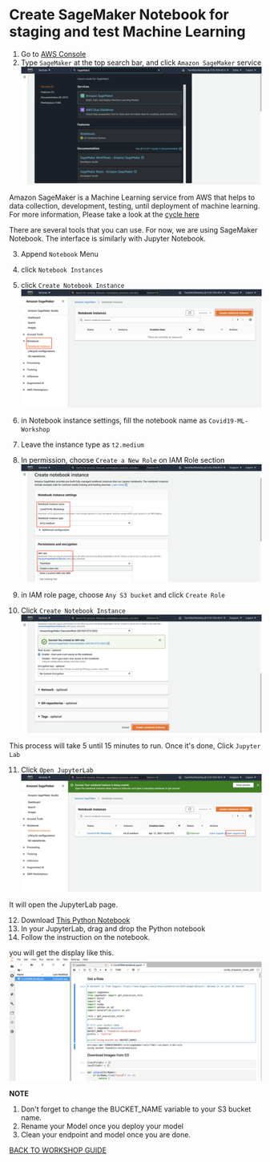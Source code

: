 # Create SageMaker Notebook for staging and test Machine Learning

1. Go to [AWS Console](https://ap-southeast-1.console.aws.amazon.com/console/home?region=ap-southeast-1)
2. Type `SageMaker` at the top search bar, and click `Amazon SageMaker` service
    ![](../images/SageMaker/2.png)


Amazon SageMaker is a Machine Learning service from AWS that helps to data collection, development, testing, until deployment of machine learning. For more information, Please take a look at the [cycle here](https://docs.aws.amazon.com/sagemaker/latest/dg/how-it-works-mlconcepts.html)

There are several tools that you can use. For now, we are using SageMaker Notebook. The interface is similarly with Jupyter Notebook.

3. Append `Notebook` Menu
4. click `Notebook Instances`
5. click `Create Notebook Instance`
    ![](../images/SageMaker/5.png)

6. in Notebook instance settings, fill the notebook name as `Covid19-ML-Workshop`
7. Leave the instance type as `t2.medium`
8. In permission, choose `Create a New Role` on IAM Role section
    ![](../images/SageMaker/8.png)

9. in IAM role page, choose `Any S3 bucket` and click `Create Role`
10. Click `Create Notebook Instance`
    ![](../images/SageMaker/10.png)


This process will take 5 until 15 minutes to run.
Once it's done, Click `Jupyter Lab`

11. Click `Open JupyterLab`
    ![](../images/SageMaker/11.png)


It will open the JupyterLab page.

12. Download [This Python Notebook](../Assets/Covid19MLNotebook.ipynb)
13. In your JupyterLab, drag and drop the Python notebook
14. Follow the instruction on the notebook.

you will get the display like this.
    ![](../images/SageMaker/14.png)

**NOTE** 
1. Don't forget to change the BUCKET_NAME variable to your S3 bucket name.
2. Rename your Model once you deploy your model
3. Clean your endpoint and model once you are done.

[BACK TO WORKSHOP GUIDE](../README.md)
